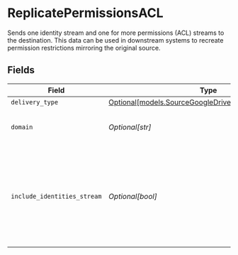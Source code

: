 # ReplicatePermissionsACL

Sends one identity stream and one for more permissions (ACL) streams to the destination. This data can be used in downstream systems to recreate permission restrictions mirroring the original source.


## Fields

| Field                                                                                                         | Type                                                                                                          | Required                                                                                                      | Description                                                                                                   |
| ------------------------------------------------------------------------------------------------------------- | ------------------------------------------------------------------------------------------------------------- | ------------------------------------------------------------------------------------------------------------- | ------------------------------------------------------------------------------------------------------------- |
| `delivery_type`                                                                                               | [Optional[models.SourceGoogleDriveSchemasDeliveryType]](../models/sourcegoogledriveschemasdeliverytype.md)    | :heavy_minus_sign:                                                                                            | N/A                                                                                                           |
| `domain`                                                                                                      | *Optional[str]*                                                                                               | :heavy_minus_sign:                                                                                            | The Google domain of the identities.                                                                          |
| `include_identities_stream`                                                                                   | *Optional[bool]*                                                                                              | :heavy_minus_sign:                                                                                            | This data can be used in downstream systems to recreate permission restrictions mirroring the original source |